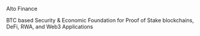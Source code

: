 Alto Finance

BTC based
Security & Economic Foundation
for Proof of Stake blockchains, DeFi, RWA, and Web3 Applications
